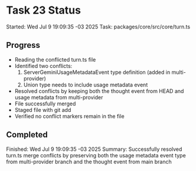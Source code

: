 # Task 23 Status

Started: Wed Jul 9 19:09:35 -03 2025
Task: packages/core/src/core/turn.ts

## Progress

- Reading the conflicted turn.ts file
- Identified two conflicts:
  1. ServerGeminiUsageMetadataEvent type definition (added in multi-provider)
  2. Union type needs to include usage metadata event
- Resolved conflicts by keeping both the thought event from HEAD and usage metadata from multi-provider
- File successfully merged
- Staged file with git add
- Verified no conflict markers remain in the file

## Completed

Finished: Wed Jul 9 19:09:35 -03 2025
Summary: Successfully resolved turn.ts merge conflicts by preserving both the usage metadata event type from multi-provider branch and the thought event from main branch

